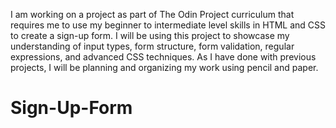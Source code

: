 I am working on a project as part of The Odin Project curriculum that requires me to use my beginner to intermediate level skills in HTML and CSS to create a sign-up form. I will be using this project to showcase my understanding of input types, form structure, form validation, regular expressions, and advanced CSS techniques. As I have done with previous projects, I will be planning and organizing my work using pencil and paper.

# Sign-Up-Form
